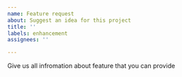 ```yaml
---
name: Feature request
about: Suggest an idea for this project
title: ''
labels: enhancement
assignees: ''

---
```


Give us all infromation about feature that you can provide
